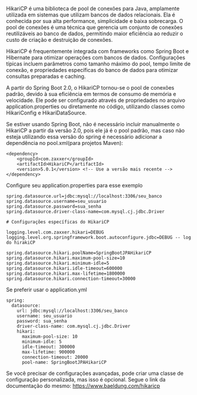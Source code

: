 
HikariCP é uma biblioteca de pool de conexões para Java, amplamente utilizada em sistemas que utilizam bancos de dados relacionais. Ela é conhecida por sua alta performance, simplicidade e baixa sobrecarga. O pool de conexões é uma técnica que gerencia um conjunto de conexões reutilizáveis ao banco de dados, permitindo maior eficiência ao reduzir o custo de criação e destruição de conexões.

HikariCP é frequentemente integrada com frameworks como Spring Boot e Hibernate para otimizar operações com bancos de dados. Configurações típicas incluem parâmetros como tamanho máximo do pool, tempo limite de conexão, e propriedades específicas do banco de dados para otimizar consultas preparadas e caching.

A partir do Spring Boot 2.0, o HikariCP tornou-se o pool de conexões padrão, devido à sua eficiência em termos de consumo de memória e velocidade. Ele pode ser configurado através de propriedades no arquivo application.properties ou diretamente no código, utilizando classes como HikariConfig e HikariDataSource​.

Se estiver usando Spring Boot, não é necessário incluir manualmente o HikariCP a partir da versão 2.0, pois ele já é o pool padrão, mas caso não esteja utilizando essa versão do spring é necessário adicionar a dependência no pool.xml(para projetos Maven):

    <dependency>
        <groupId>com.zaxxer</groupId>
        <artifactId>HikariCP</artifactId>
        <version>5.0.1</version> <!-- Use a versão mais recente -->
    </dependency>

Configure seu application.properties para esse exemplo

    spring.datasource.url=jdbc:mysql://localhost:3306/seu_banco
    spring.datasource.username=seu_usuario
    spring.datasource.password=sua_senha
    spring.datasource.driver-class-name=com.mysql.cj.jdbc.Driver
    
    # Configurações específicas do HikariCP 

    logging.level.com.zaxxer.hikari=DEBUG
    logging.level.org.springframework.boot.autoconfigure.jdbc=DEBUG -- log do hirakiCP
    
    spring.datasource.hikari.poolName=SpringBootJPAHikariCP
    spring.datasource.hikari.maximum-pool-size=10
    spring.datasource.hikari.minimum-idle=5
    spring.datasource.hikari.idle-timeout=600000
    spring.datasource.hikari.max-lifetime=1800000
    spring.datasource.hikari.connection-timeout=30000

Se preferir usar o application.yml

    spring:
      datasource:
        url: jdbc:mysql://localhost:3306/seu_banco
        username: seu_usuario
        password: sua_senha
        driver-class-name: com.mysql.cj.jdbc.Driver
        hikari:
          maximum-pool-size: 10
          minimum-idle: 5
          idle-timeout: 300000
          max-lifetime: 900000
          connection-timeout: 20000
          pool-name: SpringBootJPAHikariCP

Se você precisar de configurações avançadas, pode criar uma classe de configuração personalizada, mas isso é opcional.
Segue o link da documentação do mesmo: https://www.baeldung.com/hikaricp
